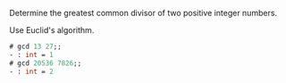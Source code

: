 
Determine the greatest common divisor of two positive integer numbers.

Use Euclid's algorithm.

```ocaml
# gcd 13 27;;
- : int = 1
# gcd 20536 7826;;
- : int = 2
```
